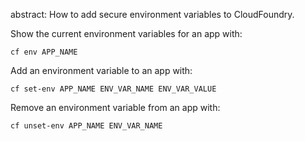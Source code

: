 abstract: How to add secure environment variables to CloudFoundry.

Show the current environment variables for an app with:

    cf env APP_NAME

Add an environment variable to an app with:

    cf set-env APP_NAME ENV_VAR_NAME ENV_VAR_VALUE

Remove an environment variable from an app with:

    cf unset-env APP_NAME ENV_VAR_NAME
